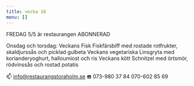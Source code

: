 ```yaml
---
title: vecka 18
menu: []
---
```

FREDAG 5/5 är restaurangen ABONNERAD

Onsdag och torsdag:
Veckans Fisk
Fiskfärsbiff med rostade rotfrukter, skaldjurssås och picklad gulbeta
Veckans vegetariska
Linsgryta med korianderyoghurt, halloumiost och ris
Veckans kött
Schnitzel med örtsmör, rödvinssås och rostad potatis

📫 info@restaurangstoraholm.se
☎️ 073-980 37 84
070-602 85 69